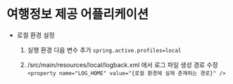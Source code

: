 # 여행정보 제공 어플리케이션

- 로컬 환경 설정
  1) 실행 환경 다음 변수 추가
``spring.active.profiles=local``
  
  2) /src/main/resources/local/logback.xml 에서 로그 파일 생성 경로 수정
``<property name="LOG_HOME" value="{로컬 환경에 실제 존재하는 경로}" />``

